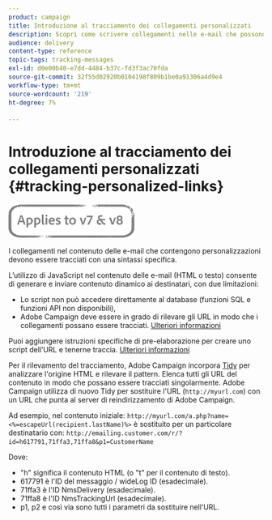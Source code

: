 ```yaml
---
product: campaign
title: Introduzione al tracciamento dei collegamenti personalizzati
description: Scopri come scrivere collegamenti nelle e-mail che possono essere personalizzati e supportare il tracciamento in Campaign Classic.
audience: delivery
content-type: reference
topic-tags: tracking-messages
exl-id: d0e00b40-e7dd-4484-b37c-fd3f3ac70fda
source-git-commit: 32f55d02920b0104198f809b1be0a91306a4d9e4
workflow-type: tm+mt
source-wordcount: '219'
ht-degree: 7%

---
```


# Introduzione al tracciamento dei collegamenti personalizzati {#tracking-personalized-links}

![](../../assets/common.svg)

I collegamenti nel contenuto delle e-mail che contengono personalizzazioni devono essere tracciati con una sintassi specifica.

L’utilizzo di JavaScript nel contenuto delle e-mail (HTML o testo) consente di generare e inviare contenuto dinamico ai destinatari, con due limitazioni:

* Lo script non può accedere direttamente al database (funzioni SQL e funzioni API non disponibili),
* Adobe Campaign deve essere in grado di rilevare gli URL in modo che i collegamenti possano essere tracciati. [Ulteriori informazioni](detecting-tracking-urls.md)

Puoi aggiungere istruzioni specifiche di pre-elaborazione per creare uno script dell’URL e tenerne traccia. [Ulteriori informazioni](pre-processing-instructions.md)

Per il rilevamento del tracciamento, Adobe Campaign incorpora [Tidy](https://www.html-tidy.org/) per analizzare l&#39;origine HTML e rilevare il pattern. Elenca tutti gli URL del contenuto in modo che possano essere tracciati singolarmente. Adobe Campaign utilizza di nuovo Tidy per sostituire l&#39;URL (`http://myurl.com`) con un URL che punta al server di reindirizzamento di Adobe Campaign.

Ad esempio, nel contenuto iniziale: `http://myurl.com/a.php?name=<%=escapeUrl(recipient.lastName)%>` è sostituito per un particolare destinatario con: `http://emailing.customer.com/r/?id=h617791,71ffa3,71ffa8&p1=CustomerName`

Dove:

* &quot;h&quot; significa il contenuto HTML (o &quot;t&quot; per il contenuto di testo).
* 617791 è l&#39;ID del messaggio / wideLog ID (esadecimale).
* 71ffa3 è l&#39;ID NmsDelivery (esadecimale).
* 71ffa8 è l&#39;ID NmsTrackingUrl (esadecimale).
* p1, p2 e così via sono tutti i parametri da sostituire nell’URL.

